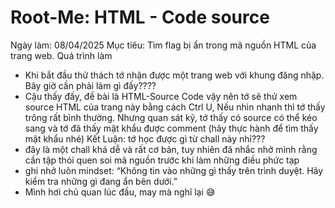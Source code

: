 # Root-Me: HTML - Code source
Ngày làm: 08/04/2025
Mục tiêu: Tìm flag bị ẩn trong mã nguồn HTML của trang web.
Quá trình làm
- Khi bắt đầu thử thách tớ nhận được một trang web với khung đăng nhập. Bây giờ cần phải làm gì đấy????
- Cậu thấy đấy, đề bài là HTML-Source Code vậy nên tớ sẽ thử xem source HTML của trang này bằng cách Ctrl U, Nếu nhìn nhanh thì tớ thấy trông rất bình thường. Nhưng quan sát kỹ, tớ thấy có source có thể kéo sang
và tớ đã thấy mật khẩu được comment (hãy thực hành để tìm thấy mật khẩu nhé)
Kết Luận: tớ học được gì từ chall này nhỉ???
- đây là một chall khá dễ và rất cơ bản, tuy nhiên đã nhắc nhở mình rằng cần tập thói quen soi mã nguồn trước khi làm những điều phức tạp
- ghi nhớ luôn mindset: “Không tin vào những gì thấy trên trình duyệt. Hãy kiểm tra những gì đang ẩn bên dưới.”
- Mình hơi chủ quan lúc đầu, may mà nghĩ lại 😅
